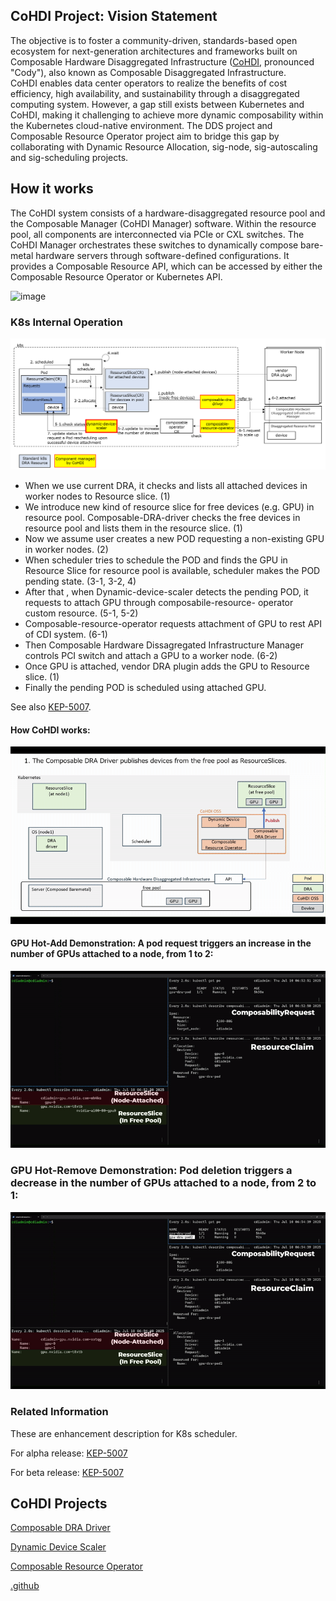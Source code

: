 ## CoHDI Project: Vision Statement
The objective is to foster a community-driven, standards-based open ecosystem for next-generation architectures and frameworks built on Composable Hardware Disaggregated Infrastructure ([CoHDI](https://github.com/CoHDI/.github/blob/main/README.md), pronounced "Cody"), also known as Composable Disaggregated Infrastructure.  
CoHDI enables data center operators to realize the benefits of cost efficiency, high availability, and sustainability through a disaggregated computing system.
However, a gap still exists between Kubernetes and CoHDI, making it challenging to achieve more dynamic composability within the Kubernetes cloud-native environment.
The DDS project and Composable Resource Operator project aim to bridge this gap by collaborating with Dynamic Resource Allocation, sig-node, sig-autoscaling and sig-scheduling projects.

## How it works
The CoHDI system consists of a hardware-disaggregated resource pool and the Composable Manager (CoHDI Manager) software. Within the resource pool, all components are interconnected via PCIe or CXL switches. The CoHDI Manager orchestrates these switches to dynamically compose bare-metal hardware servers through software-defined configurations. It provides a Composable Resource API, which can be accessed by either the Composable Resource Operator or Kubernetes API.

![image](https://github.com/user-attachments/assets/d9d35ebd-c695-4ff6-b78a-19fcb718925d)

### K8s Internal Operation

![How Dynamic Device Scaler Works](https://github.com/CoHDI/dynamic-device-scaler/blob/main/doc/dds1.png)

- When we use current DRA, it checks and lists all attached devices in worker nodes to Resource slice. (1)
- We introduce new kind of resource slice for free devices (e.g. GPU) in resource pool. Composable-DRA-driver checks the free devices in resource pool and lists them in the resource slice. (1)
- Now we assume user creates a new POD requesting a non-existing GPU in worker nodes. (2)
- When scheduler tries to schedule the POD and finds the GPU in Resource Slice for resource pool is available, scheduler makes the POD pending state. (3-1, 3-2, 4)
- After that , when Dynamic-device-scaler detects the pending POD, it requests to attach GPU through composabile-resource- operator custom resource. (5-1, 5-2)
- Composable-resource-operator requests attachment of GPU to rest API of CDI system. (6-1)
- Then Composable Hardware Dissagregated Infrastructure Manager controls PCI switch and attach a GPU to a worker node. (6-2)
- Once GPU is attached, vendor DRA plugin adds the GPU to Resource slice. (1)
- Finally the pending POD is scheduled using attached GPU.

See also [KEP-5007](https://github.com/kubernetes/enhancements/tree/master/keps/sig-scheduling/5007-device-attach-before-pod-scheduled).

#### How CoHDI works:

![how cohdi works](https://github.com/CoHDI/.github/blob/main/profile/how_cohdi_works.gif) 

#### GPU Hot-Add Demonstration: A pod request triggers an increase in the number of GPUs attached to a node, from 1 to 2:  
![demo_hotadd](https://raw.githubusercontent.com/CoHDI/.github/main/profile/demo_hotadd.gif)

### GPU Hot-Remove Demonstration: Pod deletion triggers a decrease in the number of GPUs attached to a node, from 2 to 1:  
![demo_hodremove](https://raw.githubusercontent.com/CoHDI/.github/main/profile/demo_hotremove.gif)

### Related Information
These are enhancement description for K8s scheduler.

For alpha release: [KEP-5007](https://github.com/KobayashiD27/enhancements/blob/174e2db180affcd647992b880dcb57b0d57b806a/keps/sig-scheduling/5007-device-attach-before-pod-scheduled/)

For beta release: [KEP-5007](https://github.com/kubernetes/enhancements/blob/a781dc2df7d413bc53e180ade416c7f38fa6e948/keps/sig-scheduling/5007-device-attach-before-pod-scheduled/)

## CoHDI Projects

[Composable DRA Driver](https://github.com/CoHDI/composable-dra-driver)

[Dynamic Device Scaler](https://github.com/CoHDI/dynamic-device-scaler)

[Composable Resource Operator](https://github.com/CoHDI/composable-resource-operator)

[.github](https://github.com/CoHDI/.github)
